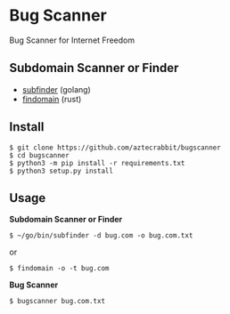 # Bug Scanner

Bug Scanner for Internet Freedom


Subdomain Scanner or Finder
---------------------------

- [subfinder](https://github.com/projectdiscovery/subfinder) (golang)
- [findomain](https://github.com/Edu4rdSHL/findomain) (rust)


Install
-------

    $ git clone https://github.com/aztecrabbit/bugscanner
    $ cd bugscanner
    $ python3 -m pip install -r requirements.txt
    $ python3 setup.py install


Usage
-----

**Subdomain Scanner or Finder**

    $ ~/go/bin/subfinder -d bug.com -o bug.com.txt

or

    $ findomain -o -t bug.com


**Bug Scanner**

    $ bugscanner bug.com.txt


